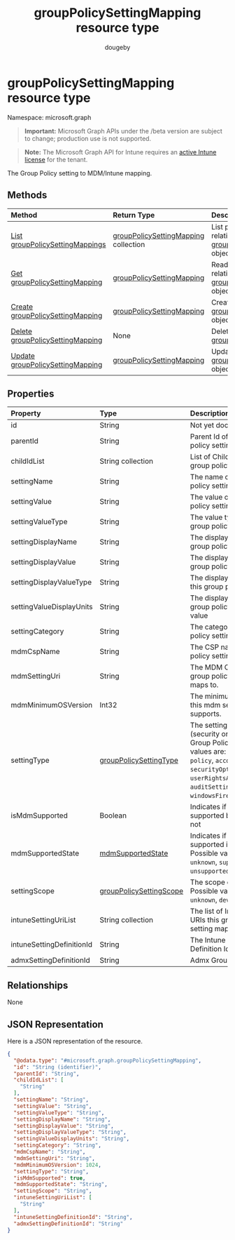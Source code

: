 ﻿---
title: "groupPolicySettingMapping resource type"
description: "The Group Policy setting to MDM/Intune mapping."
author: "dougeby"
localization_priority: Normal
ms.prod: "intune"
doc_type: resourcePageType
---

# groupPolicySettingMapping resource type

Namespace: microsoft.graph

> **Important:** Microsoft Graph APIs under the /beta version are subject to change; production use is not supported.

> **Note:** The Microsoft Graph API for Intune requires an [active Intune license](https://go.microsoft.com/fwlink/?linkid=839381) for the tenant.

The Group Policy setting to MDM/Intune mapping.

## Methods

| Method                                                                                                   | Return Type                                                                                                 | Description                                                                                                                                        |
| :------------------------------------------------------------------------------------------------------- | :---------------------------------------------------------------------------------------------------------- | :------------------------------------------------------------------------------------------------------------------------------------------------- |
| [List groupPolicySettingMappings](../api/intune-gpanalyticsservice-grouppolicysettingmapping-list.md)    | [groupPolicySettingMapping](../resources/intune-gpanalyticsservice-grouppolicysettingmapping.md) collection | List properties and relationships of the [groupPolicySettingMapping](../resources/intune-gpanalyticsservice-grouppolicysettingmapping.md) objects. |
| [Get groupPolicySettingMapping](../api/intune-gpanalyticsservice-grouppolicysettingmapping-get.md)       | [groupPolicySettingMapping](../resources/intune-gpanalyticsservice-grouppolicysettingmapping.md)            | Read properties and relationships of the [groupPolicySettingMapping](../resources/intune-gpanalyticsservice-grouppolicysettingmapping.md) object.  |
| [Create groupPolicySettingMapping](../api/intune-gpanalyticsservice-grouppolicysettingmapping-create.md) | [groupPolicySettingMapping](../resources/intune-gpanalyticsservice-grouppolicysettingmapping.md)            | Create a new [groupPolicySettingMapping](../resources/intune-gpanalyticsservice-grouppolicysettingmapping.md) object.                              |
| [Delete groupPolicySettingMapping](../api/intune-gpanalyticsservice-grouppolicysettingmapping-delete.md) | None                                                                                                        | Deletes a [groupPolicySettingMapping](../resources/intune-gpanalyticsservice-grouppolicysettingmapping.md).                                        |
| [Update groupPolicySettingMapping](../api/intune-gpanalyticsservice-grouppolicysettingmapping-update.md) | [groupPolicySettingMapping](../resources/intune-gpanalyticsservice-grouppolicysettingmapping.md)            | Update the properties of a [groupPolicySettingMapping](../resources/intune-gpanalyticsservice-grouppolicysettingmapping.md) object.                |

## Properties

| Property                  | Type                                                                                         | Description                                                                                                                                                                                         |
| :------------------------ | :------------------------------------------------------------------------------------------- | :-------------------------------------------------------------------------------------------------------------------------------------------------------------------------------------------------- |
| id                        | String                                                                                       | Not yet documented                                                                                                                                                                                  |
| parentId                  | String                                                                                       | Parent Id of the group policy setting.                                                                                                                                                              |
| childIdList               | String collection                                                                            | List of Child Ids of the group policy setting.                                                                                                                                                      |
| settingName               | String                                                                                       | The name of this group policy setting.                                                                                                                                                              |
| settingValue              | String                                                                                       | The value of this group policy setting.                                                                                                                                                             |
| settingValueType          | String                                                                                       | The value type of this group policy setting.                                                                                                                                                        |
| settingDisplayName        | String                                                                                       | The display name of this group policy setting.                                                                                                                                                      |
| settingDisplayValue       | String                                                                                       | The display value of this group policy setting.                                                                                                                                                     |
| settingDisplayValueType   | String                                                                                       | The display value type of this group policy setting.                                                                                                                                                |
| settingValueDisplayUnits  | String                                                                                       | The display units of this group policy setting value                                                                                                                                                |
| settingCategory           | String                                                                                       | The category the group policy setting is in.                                                                                                                                                        |
| mdmCspName                | String                                                                                       | The CSP name this group policy setting maps to.                                                                                                                                                     |
| mdmSettingUri             | String                                                                                       | The MDM CSP URI this group policy setting maps to.                                                                                                                                                  |
| mdmMinimumOSVersion       | Int32                                                                                        | The minimum OS version this mdm setting supports.                                                                                                                                                   |
| settingType               | [groupPolicySettingType](../resources/intune-gpanalyticsservice-grouppolicysettingtype.md)   | The setting type (security or admx) of the Group Policy. Possible values are: `unknown`, `policy`, `account`, `securityOptions`, `userRightsAssignment`, `auditSetting`, `windowsFirewallSettings`. |
| isMdmSupported            | Boolean                                                                                      | Indicates if the setting is supported by Intune or not                                                                                                                                              |
| mdmSupportedState         | [mdmSupportedState](../resources/intune-gpanalyticsservice-mdmsupportedstate.md)             | Indicates if the setting is supported in Mdm or not. Possible values are: `unknown`, `supported`, `unsupported`, `deprecated`.                                                                      |
| settingScope              | [groupPolicySettingScope](../resources/intune-gpanalyticsservice-grouppolicysettingscope.md) | The scope of the setting. Possible values are: `unknown`, `device`, `user`.                                                                                                                         |
| intuneSettingUriList      | String collection                                                                            | The list of Intune Setting URIs this group policy setting maps to                                                                                                                                   |
| intuneSettingDefinitionId | String                                                                                       | The Intune Setting Definition Id                                                                                                                                                                    |
| admxSettingDefinitionId   | String                                                                                       | Admx Group Policy Id                                                                                                                                                                                |

## Relationships

None

## JSON Representation

Here is a JSON representation of the resource.

<!-- {
  "blockType": "resource",
  "keyProperty": "id",
  "@odata.type": "microsoft.graph.groupPolicySettingMapping"
}
-->

```json
{
  "@odata.type": "#microsoft.graph.groupPolicySettingMapping",
  "id": "String (identifier)",
  "parentId": "String",
  "childIdList": [
    "String"
  ],
  "settingName": "String",
  "settingValue": "String",
  "settingValueType": "String",
  "settingDisplayName": "String",
  "settingDisplayValue": "String",
  "settingDisplayValueType": "String",
  "settingValueDisplayUnits": "String",
  "settingCategory": "String",
  "mdmCspName": "String",
  "mdmSettingUri": "String",
  "mdmMinimumOSVersion": 1024,
  "settingType": "String",
  "isMdmSupported": true,
  "mdmSupportedState": "String",
  "settingScope": "String",
  "intuneSettingUriList": [
    "String"
  ],
  "intuneSettingDefinitionId": "String",
  "admxSettingDefinitionId": "String"
}
```
